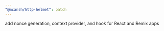 ```yaml
---
"@mcansh/http-helmet": patch
---
```


add nonce generation, context provider, and hook for React and Remix apps
